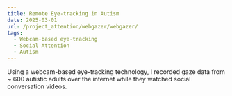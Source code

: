```yaml
---
title: Remote Eye-tracking in Autism
date: 2025-03-01
url: /project_attention/webgazer/webgazer/
tags:
  - Webcam-based eye-tracking
  - Social Attention
  - Autism
---
```


Using a webcam-based eye-tracking technology, I recorded gaze data from ~ 600 autistic adults over the internet while they watched social conversation videos.

